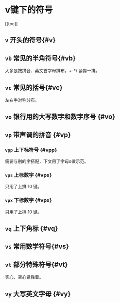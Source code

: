<script setup>
import Keyboard from "./Keyboard.vue"
</script>
# v键下的符号
[[toc]]

## `v` 开头的符号{#v}

<Keyboard prefix="v" :data="{
    a:['@'],
    b:['％ ‰ ‱',[['半角符号']]],
    c:['℃ ㎡',[['常用括号']]],
    d:['“ 左引号'],
    e:['· 分隔符'],
    f:['（'],
    g:['《'],
    h:['》'],
    i:['、顿号'],
    j:['）'],
    k:['” 右引号'],
    l:['！'],
    m:['：'],
    n:['——'],
    o:['. 英文句号',[['大写圆圈括号的数字']]],
    p:['’ ī',[['拼音'],['标号符号','vpp'],['上下角标数字','vps']]],
    q:['‘ ₀',[['上下角标数字']]],
    r:['→'],
    s:['～ —',[['数学']]],
    t:['【',[['部分特殊符号']]],
    u:['；'],
    v:['？'],
    w:['/'],
    x:['……'],
    y:['】',[['大写英文']]],
    z:['※'],
    }" />


## `vb` 常见的半角符号{#vb}

大多是按拼音、英文首字母排布。+-*\\ 紧靠一排。

<Keyboard prefix="vb" :data="{
    a:['&'],
    b:['%'],
    c:['\''],
    d:[','],
    e:['\\'],
    f:[';'],
    g:['|'],
    h:['/'],
    i:['-'],
    j:['#'],
    k:['`'],
    l:['~'],
    m:[':'],
    n:['.'],
    o:['*'],
    p:['/'],
    q:['$'],
    r:['*'],
    s:['='],
    t:['!'],
    u:['+'],
    v:['^'],
    w:['?'],
    x:['_'],
    y:['&quot;'],
    z:['\\'],
}"/>

## `vc` 常见的括号{#vc}
左右手对称分布。

<Keyboard prefix="vc" :data="{
    z:['｛'],
    x:['｝'],
    q:['［'],
    p:['］'],
    s:['{'],
    l:['}'],
    d:['['],
    k:[']'],
    g:['<'],
    h:['>'],
    b:['〈'],
    n:['〉'],
    f:['('],
    j:[')'],
    t:['〖'],
    y:['〗'],
    r:['【'],
    u:['】'],
    e:['『'],
    i:['』'],
    w:['「'],
    o:['」'],
    v:['〔'],
    m:['〕'],
}"/>


## `vo` 银行用的大写数字和数字序号 {#vo}

<Keyboard prefix="vo" :data="{
  a: ['①'],
  b: ['(5)'],
  c: ['(3)'],
  d: ['③'],
  e: ['叁'],
  f: ['④'],
  g: ['⑤'],
  h: ['⑥'],
  i: ['捌'],
  j: ['⑦'],
  k: ['⑧'],
  l: ['⑨'],
  m: ['(7)'],
  n: ['(6)'],
  o: ['玖'],
  p: ['零'],
  q: ['壹'],
  r: ['肆'],
  s: ['②'],
  t: ['伍'],
  u: ['柒'],
  v: ['(4)'],
  w: ['贰'],
  x: ['(2)'],
  y: ['陆'],
  z: ['(1)'],
}"/>


## `vp` 带声调的拼音 {#vp}

<Keyboard prefix="vp" :data="{
  a: ['ā á ǎ à ȧ'],
  e: ['ē é ě è ė'],
  i: ['ī í ǐ ì i'],
  o: ['ō ó ǒ ò ȯ'],
  p: ['′'],
  u: ['ū ú ǔ ù u̇'],
  v: ['ǖ ǘ ǚ ǜ ü'],
  p: ['',[['上下标的符号']]],
  s: ['',[['上标数字']]],
  x: ['',[['下标数字']]],
}"/>


### `vpp` 上下标符号 {#vpp}
需要与别的字搭配，下文用了字母o做示范。

<Keyboard prefix="vpp" :data="{
  a: ['ō'],
  b: ['o̰'],
  c: ['o̬'],
  d: ['ǒ'],
  e: ['õ'],
  f: ['ò'],
  g: ['õ'],
  h: ['ô'],
  j: ['ŏ'],
  m: ['o̮'],
  n: ['o̭'],
  q: ['ȯ'],
  r: ['o̧'],
  s: ['ó'],
  u: ['ȯ'],
  v: ['o̖'],
  x: ['o̗'],
  z: ['o̱'],
}"/>


### `vps` 上标数字 {#vps}

只用了上排 10 键。

<Keyboard prefix="vps" :data="{
  e: ['³'],
  i: ['⁸'],
  o: ['⁹'],
  p: ['⁰'],
  q: ['¹'],
  r: ['⁴'],
  t: ['⁵'],
  u: ['⁷'],
  w: ['²'],
  y: ['⁶'],
}"/>


### `vpx` 下标数字 {#vpx}
只用了上排 10 键。

<Keyboard prefix="vpx" :data="{
  e: ['₃'],
  i: ['₈'],
  o: ['₉'],
  p: ['₀'],
  q: ['₁'],
  r: ['₄'],
  t: ['₅'],
  u: ['₇'],
  w: ['₂'],
  y: ['₆'],
}"/>


## `vq` 上下角标 {#vq}

<Keyboard prefix="vq" :data="{
  a: ['₁'],
  d: ['₃'],
  e: ['³'],
  f: ['₄'],
  g: ['₅'],
  h: ['₆'],
  i: ['⁸'],
  j: ['₇'],
  k: ['₈'],
  l: ['₉'],
  n: ['ⁿ'],
  o: ['⁹'],
  p: ['⁰'],
  q: ['¹'],
  r: ['⁴'],
  s: ['₂'],
  t: ['⁵'],
  u: ['⁷'],
  w: ['²'],
  x: ['ᵢ'],
  y: ['⁶'],
}"/>

## `vs` 常用数学符号{#vs}

<Keyboard prefix="vs" :data="{
    a:['＆'],
    b:['▐'],
    c:['✘'],
    d:['°'],
    e:['∴'],
    f:['′'],
    g:['══════════'],
    h:['﹣'],
    i:['－'],
    j:['＃'],
    k:['❐'],
    l:['✦'],
    m:['″'],
    n:['№'],
    o:['×'],
    p:['÷'],
    q:['￥'],
    r:['＊'],
    s:['＝'],
    t:['⇒'],
    u:['＋'],
    v:['✔'],
    w:['∵'],
    x:['________'],
    y:['☑'],
    z:['§'],
}"/>


## `vt` 部分特殊符号{#vt}
实心、空心紧靠着。

<Keyboard prefix="vt" :data="{
    a:['◄'],
    b:['✶'],
    c:['⌘'],
    d:['△'],
    e:['☆'],
    f:['▼'],
    g:['►'],
    h:['☑'],
    i:['◉'],
    j:['❎'],
    k:['■'],
    l:['□'],
    m:['◇'],
    n:['◆'],
    o:['◎'],
    p:['⊙'],
    q:['✮'],
    r:['⋆'],
    s:['▲'],
    t:['✰'],
    u:['○'],
    v:['✱'],
    w:['★'],
    x:['❄'],
    y:['●'],
    z:['✡'],
}"/>


## `vy` 大写英文字母 {#vy}

<Keyboard prefix="vy" :data="{
  a: ['A'],
  b: ['B'],
  c: ['C'],
  d: ['D'],
  e: ['E'],
  f: ['F'],
  g: ['G'],
  h: ['H'],
  i: ['I'],
  j: ['J'],
  k: ['K'],
  l: ['L'],
  m: ['M'],
  n: ['N'],
  o: ['O'],
  p: ['P'],
  q: ['Q'],
  r: ['R'],
  s: ['S'],
  t: ['T'],
  u: ['U'],
  v: ['V'],
  w: ['W'],
  x: ['X'],
  y: ['Y'],
  z: ['Z'],
}"/>
